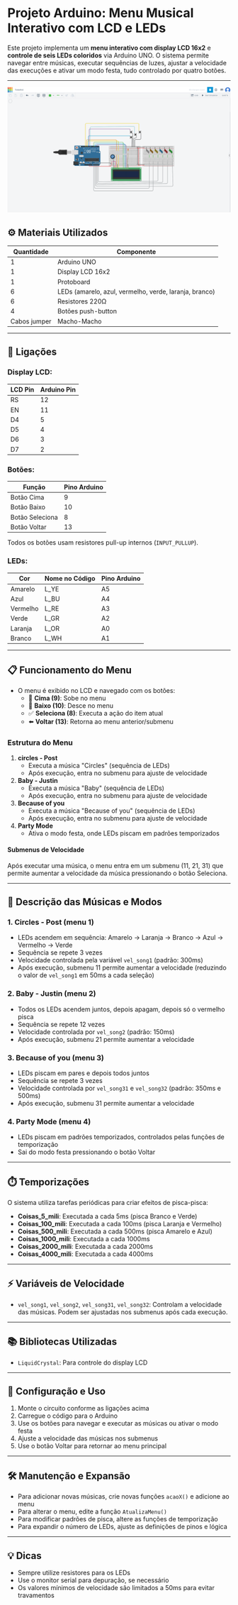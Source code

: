 # Projeto Arduino: Menu Musical Interativo com LCD e LEDs

Este projeto implementa um **menu interativo com display LCD 16x2** e **controle de seis LEDs coloridos** via Arduino UNO. O sistema permite navegar entre músicas, executar sequências de luzes, ajustar a velocidade das execuções e ativar um modo festa, tudo controlado por quatro botões.

---
![diagrama](image.png)
## ⚙️ Materiais Utilizados

| Quantidade | Componente              |
|------------|--------------------------|
| 1          | Arduino UNO              |
| 1          | Display LCD 16x2         |
| 1          | Protoboard               |
| 6          | LEDs (amarelo, azul, vermelho, verde, laranja, branco) |
| 6          | Resistores 220Ω          |
| 4          | Botões push-button       |
| Cabos jumper | Macho-Macho             |

---

## 🔌 Ligações

### Display LCD:

| LCD Pin | Arduino Pin |
|---------|-------------|
| RS      | 12          |
| EN      | 11          |
| D4      | 5           |
| D5      | 4           |
| D6      | 3           |
| D7      | 2           |

### Botões:

| Função           | Pino Arduino |
|------------------|--------------|
| Botão Cima       | 9            |
| Botão Baixo      | 10           |
| Botão Seleciona  | 8            |
| Botão Voltar     | 13           |

Todos os botões usam resistores pull-up internos (`INPUT_PULLUP`).

### LEDs:

| Cor     | Nome no Código | Pino Arduino |
|---------|---------------|--------------|
| Amarelo | L_YE          | A5           |
| Azul    | L_BU          | A4           |
| Vermelho| L_RE          | A3           |
| Verde   | L_GR          | A2           |
| Laranja | L_OR          | A0           |
| Branco  | L_WH          | A1           |

---

## 📋 Funcionamento do Menu

- O menu é exibido no LCD e navegado com os botões:
  - 🔼 **Cima (9)**: Sobe no menu
  - 🔽 **Baixo (10)**: Desce no menu
  - ✅ **Seleciona (8)**: Executa a ação do item atual
  - ⬅️ **Voltar (13)**: Retorna ao menu anterior/submenu

### Estrutura do Menu

1. **circles - Post**
   - Executa a música "Circles" (sequência de LEDs)
   - Após execução, entra no submenu para ajuste de velocidade
2. **Baby - Justin**
   - Executa a música "Baby" (sequência de LEDs)
   - Após execução, entra no submenu para ajuste de velocidade
3. **Because of you**
   - Executa a música "Because of you" (sequência de LEDs)
   - Após execução, entra no submenu para ajuste de velocidade
4. **Party Mode**
   - Ativa o modo festa, onde LEDs piscam em padrões temporizados

#### Submenus de Velocidade
Após executar uma música, o menu entra em um submenu (11, 21, 31) que permite aumentar a velocidade da música pressionando o botão Seleciona.

---

## 🎵 Descrição das Músicas e Modos

### 1. Circles - Post (menu 1)
- LEDs acendem em sequência: Amarelo → Laranja → Branco → Azul → Vermelho → Verde
- Sequência se repete 3 vezes
- Velocidade controlada pela variável `vel_song1` (padrão: 300ms)
- Após execução, submenu 11 permite aumentar a velocidade (reduzindo o valor de `vel_song1` em 50ms a cada seleção)

### 2. Baby - Justin (menu 2)
- Todos os LEDs acendem juntos, depois apagam, depois só o vermelho pisca
- Sequência se repete 12 vezes
- Velocidade controlada por `vel_song2` (padrão: 150ms)
- Após execução, submenu 21 permite aumentar a velocidade

### 3. Because of you (menu 3)
- LEDs piscam em pares e depois todos juntos
- Sequência se repete 3 vezes
- Velocidade controlada por `vel_song31` e `vel_song32` (padrão: 350ms e 500ms)
- Após execução, submenu 31 permite aumentar a velocidade

### 4. Party Mode (menu 4)
- LEDs piscam em padrões temporizados, controlados pelas funções de temporização
- Sai do modo festa pressionando o botão Voltar

---

## ⏱️ Temporizações

O sistema utiliza tarefas periódicas para criar efeitos de pisca-pisca:
- **Coisas_5_mili**: Executada a cada 5ms (pisca Branco e Verde)
- **Coisas_100_mili**: Executada a cada 100ms (pisca Laranja e Vermelho)
- **Coisas_500_mili**: Executada a cada 500ms (pisca Amarelo e Azul)
- **Coisas_1000_mili**: Executada a cada 1000ms
- **Coisas_2000_mili**: Executada a cada 2000ms
- **Coisas_4000_mili**: Executada a cada 4000ms

---

## ⚡ Variáveis de Velocidade

- `vel_song1`, `vel_song2`, `vel_song31`, `vel_song32`: Controlam a velocidade das músicas. Podem ser ajustadas nos submenus após cada execução.

---

## 📚 Bibliotecas Utilizadas

- `LiquidCrystal`: Para controle do display LCD

---

## 🔧 Configuração e Uso

1. Monte o circuito conforme as ligações acima
2. Carregue o código para o Arduino
3. Use os botões para navegar e executar as músicas ou ativar o modo festa
4. Ajuste a velocidade das músicas nos submenus
5. Use o botão Voltar para retornar ao menu principal

---

## 🛠️ Manutenção e Expansão

- Para adicionar novas músicas, crie novas funções `acaoX()` e adicione ao menu
- Para alterar o menu, edite a função `AtualizaMenu()`
- Para modificar padrões de pisca, altere as funções de temporização
- Para expandir o número de LEDs, ajuste as definições de pinos e lógica

---

## 💡 Dicas
- Sempre utilize resistores para os LEDs
- Use o monitor serial para depuração, se necessário
- Os valores mínimos de velocidade são limitados a 50ms para evitar travamentos
